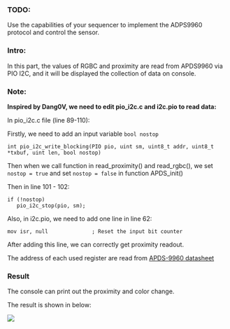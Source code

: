 ### TODO:

Use the capabilities of your sequencer to implement the ADPS9960 protocol and control the sensor.

### Intro:

In this part, the values of RGBC and proximity are read from APDS9960 via PIO I2C, and it will be displayed the collection of data on console.

### Note:

**Inspired by Dang0V, we need to edit pio_i2c.c and i2c.pio to read data:**

In pio_i2c.c file (line 89-110):

Firstly, we need to add an input variable `bool nostop`
```
int pio_i2c_write_blocking(PIO pio, uint sm, uint8_t addr, uint8_t *txbuf, uint len, bool nostop)
```

Then when we call function in read_proximity() and read_rgbc(), we set `nostop = true` and set `nostop = false` in function APDS_init()

Then in line 101 - 102:

```
if (!nostop)
   pio_i2c_stop(pio, sm);
```

Also, in i2c.pio, we need to add one line in line 62:
```
mov isr, null              ; Reset the input bit counter
```
After adding this line, we can correctly get proximity readout.

The address of each used register are read from [APDS-9960 datasheet](https://cdn.sparkfun.com/assets/learn_tutorials/3/2/1/Avago-APDS-9960-datasheet.pdf)

### Result

The console can print out the proximity and color change.

The result is shown in below:

![](https://github.com/MaxMa6150/ese5190-2022-lab2b-esp/blob/main/lab/08_adps_protocol/part_8.gif)
